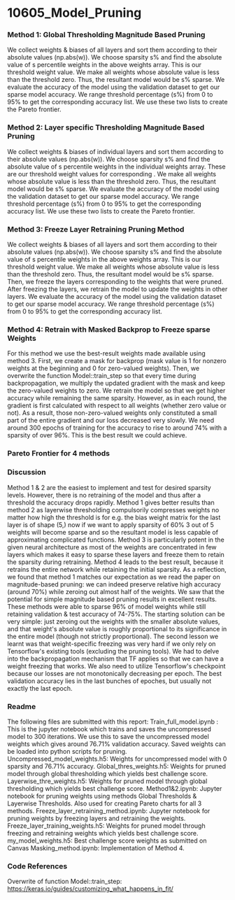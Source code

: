 # 10605_Model_Pruning
### Method 1: Global Thresholding Magnitude Based Pruning
We collect weights & biases of all layers and sort them according to their absolute values (np.abs(w)).
We choose sparsity s% and find the absolute value of s percentile weights in the above weights array.
This is our threshold weight value. We make all weights whose absolute value is less than the
threshold zero. Thus, the resultant model would be s% sparse. We evaluate the accuracy of the
model using the validation dataset to get our sparse model accuracy. We range threshold percentage
(s%) from 0 to 95% to get the corresponding accuracy list. We use these two lists to create the Pareto
frontier.
### Method 2: Layer specific Thresholding Magnitude Based Pruning
We collect weights & biases of individual layers and sort them according to their absolute values
(np.abs(w)). We choose sparsity s% and find the absolute value of s percentile weights in the
individual weights array. These are our threshold weight values for corresponding . We make all
weights whose absolute value is less than the threshold zero. Thus, the resultant model would be s%
sparse. We evaluate the accuracy of the model using the validation dataset to get our sparse model
accuracy. We range threshold percentage (s%) from 0 to 95% to get the corresponding accuracy list.
We use these two lists to create the Pareto frontier.
### Method 3: Freeze Layer Retraining Pruning Method
We collect weights & biases of all layers and sort them according to their absolute values (np.abs(w)).
We choose sparsity s% and find the absolute value of s percentile weights in the above weights array.
This is our threshold weight value. We make all weights whose absolute value is less than the
threshold zero. Thus, the resultant model would be s% sparse. Then, we freeze the layers
corresponding to the weights that were pruned. After freezing the layers, we retrain the model to
update the weights in other layers. We evaluate the accuracy of the model using the validation
dataset to get our sparse model accuracy. We range threshold percentage (s%) from 0 to 95% to get
the corresponding accuracy list.
### Method 4: Retrain with Masked Backprop to Freeze sparse Weights
For this method we use the best-result weights made available using method 3. First, we create a
mask for backprop (mask value is 1 for nonzero weights at the beginning and 0 for zero-valued
weights). Then, we overwrite the function Model::train_step so that every time during
backpropagation, we multiply the updated gradient with the mask and keep the zero-valued weights
to zero.
We retrain the model so that we get higher accuracy while remaining the same sparsity. However, as
in each round, the gradient is first calculated with respect to all weights (whether zero value or not).
As a result, those non-zero-valued weights only constituted a small part of the entire gradient and
our loss decreased very slowly. We need around 300 epochs of training for the accuracy to rise to
around 74% with a sparsity of over 96%. This is the best result we could achieve.
### Pareto Frontier for 4 methods
### Discussion
Method 1 & 2 are the easiest to implement and test for desired sparsity levels. However, there is no
retraining of the model and thus after a threshold the accuracy drops rapidly. Method 1 gives better
results than method 2 as layerwise thresholding compulsorily compresses weights no matter how
high the threshold is for e.g. the bias weight matrix for the last layer is of shape (5,) now if we want
to apply sparsity of 60% 3 out of 5 weights will become sparse and so the resultant model is less
capable of approximating complicated functions. Method 3 is particularly potent in the given neural
architecture as most of the weights are concentrated in few layers which makes it easy to sparse
these layers and freeze them to retain the sparsity during retraining. Method 4 leads to the best
result, because it retrains the entire network while retaining the initial sparsity.
As a reflection, we found that method 1 matches our expectation as we read the paper on
magnitude-based pruning: we can indeed preserve relative high accuracy (around 70%) while zeroing
out almost half of the weights. We saw that the potential for simple magnitude based pruning results
in excellent results. These methods were able to sparse 96% of model weights while still retaining
validation & test accuracy of 74-75%. The starting solution can be very simple: just zeroing out the
weights with the smaller absolute values, and that weight's absolute value is roughly proportional to
its significance in the entire model (though not strictly proportional).
The second lesson we learnt was that weight-specific freezing was very hard if we only rely on
Tensorflow's existing tools (excluding the pruning tools). We had to delve into the backpropagation
mechanism that TF applies so that we can have a weight freezing that works. We also need to utilize
Tensorflow's checkpoint because our losses are not monotonically decreasing per epoch. The best
validation accuracy lies in the last bunches of epoches, but usually not exactly the last epoch.
### Readme
The following files are submitted with this report:
Train_full_model.ipynb : This is the jupyter notebook which trains and saves the uncompressed
model to 300 iterations. We use this to save the uncompressed model weights which gives around
76.71% validation accuracy. Saved weights can be loaded into python scripts for pruning.
Uncompressed_model_weights.h5: Weights for uncompressed model with 0 sparsity and 76.71%
accuracy.
Global_thres_weights.h5: Weights for pruned model through global thresholding which yields best
challenge score.
Layerwise_thre_weights.h5: Weights for pruned model through global thresholding which yields best
challenge score.
Method1&2.ipynb: Jupyter notebook for pruning weights using methods Global Thresholds &
Layerwise Thresholds. Also used for creating Pareto charts for all 3 methods.
Freeze_layer_retraining_method.ipynb: Jupyter notebook for pruning weights by freezing layers and
retraining the weights.
Freeze_layer_training_weights.h5: Weights for pruned model through freezing and retraining
weights which yields best challenge score.
my_model_weights.h5: Best challenge score weights as submitted on Canvas
Masking_method.ipynb: Implementation of Method 4.
### Code References
Overwrite of function Model::train_step:
https://keras.io/guides/customizing_what_happens_in_fit/
